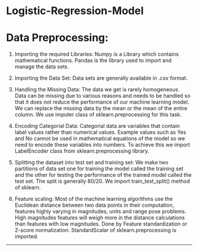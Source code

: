 # Logistic-Regression-Model

# Data Preprocessing:

1. Importing the required Libraries: Numpy is a Library which contains mathematical functions.
                                     Pandas is the library used to import and manage the data sets.

2. Importing the Data Set: Data sets are generally available in .csv format.


3. Handling the Missing Data: The data we get is rarely homogeneous. Data can be missing due to various reasons and needs
                              to be handled so that it does not reduce the performance of our machine learning model. We can
                              replace the missing data by the mean or the mean of the entire column. 
                              We use imputer class of sklearn.preprocessing for this task.




4. Encoding Categorial Data: Categorial data are variables that contain label values rather than numerical values. 
                             Example values such as Yes and No cannot be used in mathematical equations of the model
                             so we need to encode these variables into numbers. 
                             To achieve this we import LabelEncoder class from sklearn.preprocessing library.

5. Splitting the dataset into test set and training set: We make two partitions of data set one for training the model called the    training set and the other for testing the performance of the trained model called the test set. The split is generally 80/20.
We import train_test_split() method of sklearn.

6. Feature scaling: Most of the machine learning algorithms use the Euclidean distance between two data points in their computation,
                    features highly varying in magnitudes, units and range pose problems.
                    High magnitudes features will weigh more in the distance calculations than features with low magnitudes.
                    Done by Feature standardization or Z-score normalization. StandardScalar of sklearn.preprocessing is imported.
                    
                    
                    
                    
---------------------------------------------------------------------------





